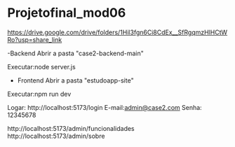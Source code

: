 # Projetofinal_mod06

https://drive.google.com/drive/folders/1Hil3fgn6Ci8CdEx__SfRgqmzHlHCtWRo?usp=share_link


-Backend
Abrir a pasta "case2-backend-main"

Executar:node server.js

- Frontend
Abrir a pasta "estudoapp-site"

Executar:npm run dev


Logar:
http://localhost:5173/login
E-mail:admin@case2.com
Senha: 12345678

http://localhost:5173/admin/funcionalidades
http://localhost:5173/admin/sobre

